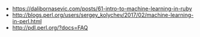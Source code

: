 * https://dalibornasevic.com/posts/61-intro-to-machine-learning-in-ruby
* http://blogs.perl.org/users/sergey_kolychev/2017/02/machine-learning-in-perl.html
* http://pdl.perl.org/?docs=FAQ
